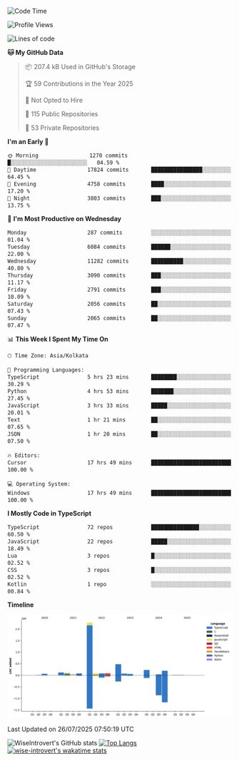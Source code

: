 <!--START_SECTION:waka-->
![Code Time](http://img.shields.io/badge/Code%20Time-2%2C415%20hrs%207%20mins-blue)

![Profile Views](http://img.shields.io/badge/Profile%20Views-0-blue)

![Lines of code](https://img.shields.io/badge/From%20Hello%20World%20I%27ve%20Written-4.0%20million%20lines%20of%20code-blue)

**🐱 My GitHub Data** 

> 📦 207.4 kB Used in GitHub's Storage 
 > 
> 🏆 59 Contributions in the Year 2025
 > 
> 🚫 Not Opted to Hire
 > 
> 📜 115 Public Repositories 
 > 
> 🔑 53 Private Repositories 
 > 
**I'm an Early 🐤** 

```text
🌞 Morning                1270 commits        █░░░░░░░░░░░░░░░░░░░░░░░░   04.59 % 
🌆 Daytime                17824 commits       ████████████████░░░░░░░░░   64.45 % 
🌃 Evening                4758 commits        ████░░░░░░░░░░░░░░░░░░░░░   17.20 % 
🌙 Night                  3803 commits        ███░░░░░░░░░░░░░░░░░░░░░░   13.75 % 
```
📅 **I'm Most Productive on Wednesday** 

```text
Monday                   287 commits         ░░░░░░░░░░░░░░░░░░░░░░░░░   01.04 % 
Tuesday                  6084 commits        ██████░░░░░░░░░░░░░░░░░░░   22.00 % 
Wednesday                11282 commits       ██████████░░░░░░░░░░░░░░░   40.80 % 
Thursday                 3090 commits        ███░░░░░░░░░░░░░░░░░░░░░░   11.17 % 
Friday                   2791 commits        ███░░░░░░░░░░░░░░░░░░░░░░   10.09 % 
Saturday                 2056 commits        ██░░░░░░░░░░░░░░░░░░░░░░░   07.43 % 
Sunday                   2065 commits        ██░░░░░░░░░░░░░░░░░░░░░░░   07.47 % 
```


📊 **This Week I Spent My Time On** 

```text
🕑︎ Time Zone: Asia/Kolkata

💬 Programming Languages: 
TypeScript               5 hrs 23 mins       ████████░░░░░░░░░░░░░░░░░   30.29 % 
Python                   4 hrs 53 mins       ███████░░░░░░░░░░░░░░░░░░   27.45 % 
JavaScript               3 hrs 33 mins       █████░░░░░░░░░░░░░░░░░░░░   20.01 % 
Text                     1 hr 21 mins        ██░░░░░░░░░░░░░░░░░░░░░░░   07.65 % 
JSON                     1 hr 20 mins        ██░░░░░░░░░░░░░░░░░░░░░░░   07.50 % 

🔥 Editors: 
Cursor                   17 hrs 49 mins      █████████████████████████   100.00 % 

💻 Operating System: 
Windows                  17 hrs 49 mins      █████████████████████████   100.00 % 
```

**I Mostly Code in TypeScript** 

```text
TypeScript               72 repos            ███████████████░░░░░░░░░░   60.50 % 
JavaScript               22 repos            █████░░░░░░░░░░░░░░░░░░░░   18.49 % 
Lua                      3 repos             █░░░░░░░░░░░░░░░░░░░░░░░░   02.52 % 
CSS                      3 repos             █░░░░░░░░░░░░░░░░░░░░░░░░   02.52 % 
Kotlin                   1 repo              ░░░░░░░░░░░░░░░░░░░░░░░░░   00.84 % 
```



**Timeline**

![Lines of Code chart](https://raw.githubusercontent.com/wise-introvert/wise-introvert/master/assets/bar_graph.png)


 Last Updated on 26/07/2025 07:50:19 UTC
<!--END_SECTION:waka-->

![WiseIntrovert's GitHub stats](https://github-readme-stats.vercel.app/api?username=wise-introvert&count_private=true&show_icons=true)
[![Top Langs](https://github-readme-stats.vercel.app/api/top-langs/?username=wise-introvert&langs_count=10)](https://github.com/anuraghazra/github-readme-stats)
[![wise-introvert's wakatime stats](https://github-readme-stats.vercel.app/api/wakatime?username=wiseintrovert)](https://github.com/anuraghazra/github-readme-stats)
